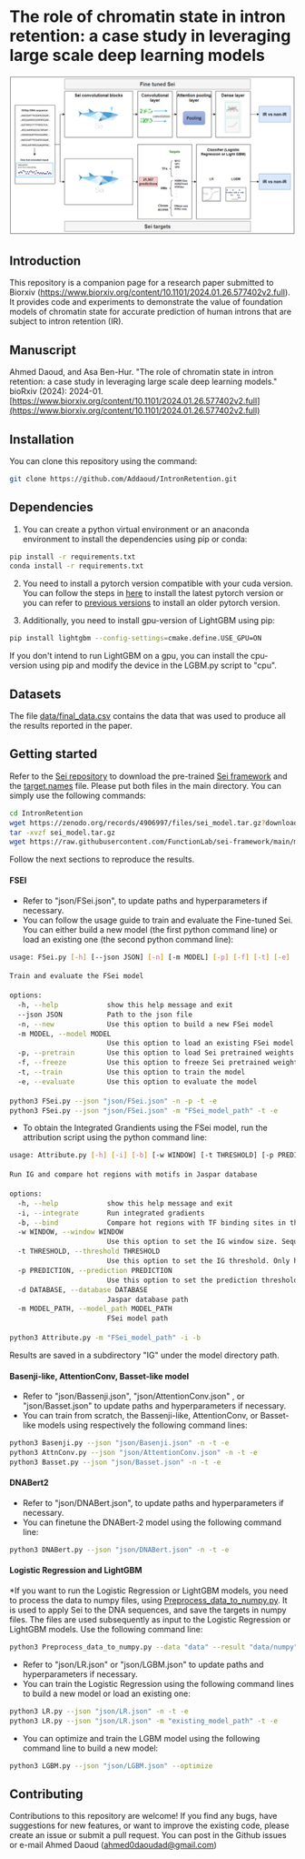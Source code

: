 # The role of chromatin state in intron retention: a case study in leveraging large scale deep learning models

<img src="https://github.com/Addaoud/IntronRetention/blob/main/model.PNG" width="640">

## Introduction
This repository is a companion page for a research paper submitted to Biorxiv (https://www.biorxiv.org/content/10.1101/2024.01.26.577402v2.full). It provides code and experiments to demonstrate the value of foundation models of chromatin state for accurate prediction of human introns that are subject to intron retention (IR).

## Manuscript
Ahmed Daoud, and Asa Ben-Hur. "The role of chromatin state in intron retention: a case study in leveraging large scale deep learning models." bioRxiv (2024): 2024-01. [https://www.biorxiv.org/content/10.1101/2024.01.26.577402v2.full](https://www.biorxiv.org/content/10.1101/2024.01.26.577402v2.full)

## Installation
You can clone this repository using the command:
```bash
git clone https://github.com/Addaoud/IntronRetention.git
```

## Dependencies
1) You can create a python virtual environment or an anaconda environment to install the dependencies using pip or conda:
```bash
pip install -r requirements.txt
conda install -r requirements.txt
```
2) You need to install a pytorch version compatible with your cuda version. You can follow the steps in [here](https://pytorch.org/) to install the latest pytorch version or you can refer to [previous versions](https://pytorch.org/get-started/previous-versions/) to install an older pytorch version. 

3) Additionally, you need to install gpu-version of LightGBM using pip:
```bash
pip install lightgbm --config-settings=cmake.define.USE_GPU=ON
```
If you don't intend to run LightGBM on a gpu, you can install the cpu-version using pip and modify the device in the LGBM.py script to "cpu".

## Datasets
The file [data/final_data.csv](https://github.com/Addaoud/IntronRetention/blob/main/data/final_data.csv) contains the data that was used to produce all the results reported in the paper. 

## Getting started
Refer to the [Sei repository](https://github.com/FunctionLab/sei-framework) to download the pre-trained [Sei framework](https://zenodo.org/records/4906997) and the [target.names](https://github.com/FunctionLab/sei-framework/blob/main/model/target.names) file. Please put both files in the main directory. You can simply use the following commands:
```bash
cd IntronRetention
wget https://zenodo.org/records/4906997/files/sei_model.tar.gz?download=1 .
tar -xvzf sei_model.tar.gz 
wget https://raw.githubusercontent.com/FunctionLab/sei-framework/main/model/target.names .
```

Follow the next sections to reproduce the results.

#### FSEI
  * Refer to "json/FSei.json", to update paths and hyperparameters if necessary.
  * You can follow the usage guide to train and evaluate the Fine-tuned Sei. You can either build a new model (the first python command line) or load an existing one (the second python command line):
```bash
usage: FSei.py [-h] [--json JSON] [-n] [-m MODEL] [-p] [-f] [-t] [-e]

Train and evaluate the FSei model

options:
  -h, --help            show this help message and exit
  --json JSON           Path to the json file
  -n, --new             Use this option to build a new FSei model
  -m MODEL, --model MODEL
                        Use this option to load an existing FSei model from model_path
  -p, --pretrain        Use this option to load Sei pretrained weights
  -f, --freeze          Use this option to freeze Sei pretrained weights. This option should be used with -p
  -t, --train           Use this option to train the model
  -e, --evaluate        Use this option to evaluate the model

python3 FSei.py --json "json/FSei.json" -n -p -t -e
python3 FSei.py --json "json/FSei.json" -m "FSei_model_path" -t -e
```
  
  * To obtain the Integrated Grandients using the FSei model, run the attribution script using the python command line:
```bash
usage: Attribute.py [-h] [-i] [-b] [-w WINDOW] [-t THRESHOLD] [-p PREDICTION] [-d DATABASE] [-m MODEL_PATH]

Run IG and compare hot regions with motifs in Jaspar database

options:
  -h, --help            show this help message and exit
  -i, --integrate       Run integrated gradients
  -b, --bind            Compare hot regions with TF binding sites in the database
  -w WINDOW, --window WINDOW
                        Use this option to set the IG window size. Sequences of length IG window size centered around hot spots will be compared with TFs motifs.
  -t THRESHOLD, --threshold THRESHOLD
                        Use this option to set the IG threshold. Only hot spots above this threshold will be selected to be compared with TFs motifs.
  -p PREDICTION, --prediction PREDICTION
                        Use this option to set the prediction threshold. Only sequences correctly predicted above this threshold using the model will be selected
  -d DATABASE, --database DATABASE
                        Jaspar database path
  -m MODEL_PATH, --model_path MODEL_PATH
                        FSei model path

python3 Attribute.py -m "FSei_model_path" -i -b
```
Results are saved in a subdirectory "IG" under the model directory path.

#### Basenji-like, AttentionConv, Basset-like model
  * Refer to "json/Bassenji.json", "json/AttentionConv.json" , or "json/Basset.json" to update paths and hyperparameters if necessary.
  * You can train from scratch, the Bassenji-like, AttentionConv, or Basset-like models using respectively the following command lines:
```bash
python3 Basenji.py --json "json/Basenji.json" -n -t -e
python3 AttnConv.py --json "json/AttentionConv.json" -n -t -e
python3 Basset.py --json "json/Basset.json" -n -t -e
```

#### DNABert2
  * Refer to "json/DNABert.json", to update paths and hyperparameters if necessary.
  * You can finetune the DNABert-2 model using the following command line:
```bash
python3 DNABert.py --json "json/DNABert.json" -n -t -e
```

#### Logistic Regression and LightGBM
  *If you want to run the Logistic Regression or LightGBM models, you need to process the data to numpy files, using [Preprocess_data_to_numpy.py](https://github.com/Addaoud/IntronRetention/blob/main/Preprocess_data_to_numpy.py). It is used to apply Sei to the DNA sequences, and save the targets in numpy files. The files are used subsequently as input to the Logistic Regression or LightGBM models. Use the following command line:
```bash
python3 Preprocess_data_to_numpy.py --data "data" --result "data/numpy"
``` 
  * Refer to "json/LR.json" or "json/LGBM.json" to update paths and hyperparameters if necessary.
  * You can train the Logistic Regression using the following command lines to build a new model or load an existing one:
```bash
python3 LR.py --json "json/LR.json" -n -t -e
python3 LR.py --json "json/LR.json" -m "existing_model_path" -t -e
```
  * You can optimize and train the LGBM model using the following command line to build a new model:
```bash
python3 LGBM.py --json "json/LGBM.json" --optimize
```

## Contributing
Contributions to this repository are welcome! If you find any bugs, have suggestions for new features, or want to improve the existing code, please create an issue or submit a pull request. You can post in the Github issues or e-mail Ahmed Daoud (ahmed0daoudad@gmail.com)